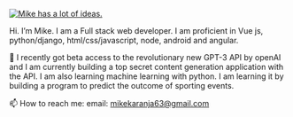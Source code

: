 [![Mike has a lot of ideas.](https://i.ibb.co/VqfW2hW/githubcover.png)](https://www.mikekaranja.tech)

Hi. I’m Mike. I am a Full stack web developer. I am proficient in Vue js, python/django, html/css/javascript, node, android and angular. 

🌱 I recently got beta access to the revolutionary new GPT-3 API by openAI and I am currently building a top secret content generation application with the API. I am also learning machine learning with python. I am learning it by building a program to predict the outcome of sporting events. 

📫 How to reach me: email: mikekaranja63@gmail.com

<!--
**mikekaranja/mikekaranja** is a ✨ _special_ ✨ repository because its `README.md` (this file) appears on your GitHub profile.

Here are some ideas to get you started:

- 🔭 I’m currently working on ...
- 🌱 I’m currently learning ...
- 👯 I’m looking to collaborate on ...
- 🤔 I’m looking for help with ...
- 💬 Ask me about ...
- 📫 How to reach me: ...
- 😄 Pronouns: ...
- ⚡ Fun fact: ...
-->
